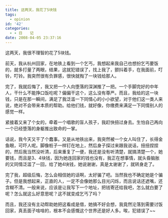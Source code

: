 ```yaml
---
title: 这两天，我花了5块钱
tags:
  - opinion
id: '42'
categories:
  - - 日　　记
date: 2008-04-05 23:37:16
---
```


这两天，我很不理智的花了5块钱。

前天，我从杭州回家，在地铁上看到一个乞丐，我想起来我自己也想扮乞丐要饭的，就多打量了两眼，结果，这就犯错误了，找上我了，颤抖着手，在我面前，叮铃，叮铃。我突然很有负罪感，很快就掏了一块钱给那人。

完了，我就后悔了，我又把一个人向堕落的深渊推了一把。一个手脚完好的中年人，干什么不能挣口饭吃呢？偏偏干这个，这么没有尊严。而且，我给的这一块钱，只是在那一瞬间，满足了我泛滥一下同情心的小小欲望，对于他们这一类人来说，绝对不会带来本质的帮助。给他们钱，就好像，你缴费来满足一下同情别人的感觉一样。

紧接着又来了个女的，牵着一个唱歌的盲人孩子，我赶快扭过身去。生怕自己再向一个已经堕落的身躯推出致命的一掌。

话说，我今天又干了个蠢事。又是从地铁出来，我突然被一个女人叫住了，长得金鱼眼，可吓人呢。脚像桩子一样钉在地上，然后身子探过来跟我说话，扭扭捏捏的，然后我当然没听清，后来重复了一便，我还是没有听清楚，就搞清楚一个，她要钱，而且是3、4块钱，因为她连回家的钱也没有，我正在想事情，就头昏脑胀的又同情泛滥了一回，给了她4块钱，她说谢谢，真是太谢谢了，就转身走了。

完了我，超级后悔，怎么会相信她的话啊，太好骗了吧。当然我也不确定她是个骗子。但是我想起来，正直的人，一定不会像她那么目光闪烁，而且说话还遮嘴，还含糊不清。一般来说，应该是让我写下一个地址，把钱寄还给我吧，怎么就白要了呢？怎么就这么好意思呢？这不就变成乞丐了吗？

而且，我还没有主动帮助她把这看成是借，她搞不好会想，我竟然沦落到需要讨饭回家，真丢面子啥啥的，根本不会感慨这个世界还是好人多。唉，犯错误了~~